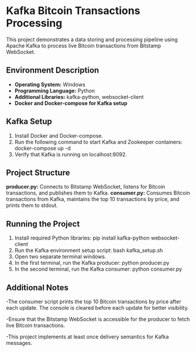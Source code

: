 # Kafka Bitcoin Transactions Processing

This project demonstrates a data storing and processing pipeline using Apache Kafka to process live Bitcoin transactions from Bitstamp WebSocket.

## Environment Description

- **Operating System:** Windows
- **Programming Language:** Python
- **Additional Libraries:** kafka-python, websocket-client
- **Docker and Docker-compose for Kafka setup**

## Kafka Setup

1. Install Docker and Docker-compose.
2. Run the following command to start Kafka and Zookeeper containers:
   docker-compose up -d
3. Verify that Kafka is running on localhost:9092.

## Project Structure

**producer.py:** Connects to Bitstamp WebSocket, listens for Bitcoin transactions, and publishes them to Kafka.
**consumer.py:** Consumes Bitcoin transactions from Kafka, maintains the top 10 transactions by price, and prints them to stdout.

## Running the Project

1. Install required Python libraries:
    pip install kafka-python websocket-client
2. Run the Kafka environment setup script:
    bash kafka_setup.sh
3. Open two separate terminal windows.
4. In the first terminal, run the Kafka producer:
    python producer.py
5. In the second terminal, run the Kafka consumer:
    python consumer.py

## Additional Notes

-The consumer script prints the top 10 Bitcoin transactions by price after each update. The console is cleared before each update for better visibility.

-Ensure that the Bitstamp WebSocket is accessible for the producer to fetch live Bitcoin transactions.

-This project implements at least once delivery semantics for Kafka messages.

